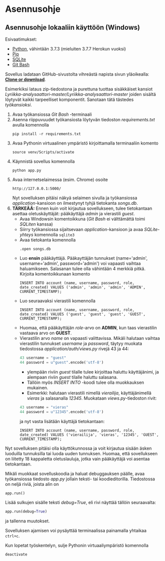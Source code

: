 # Asennusohje

## Asennusohje lokaaliin käyttöön (Windows)

Esivaatimukset:

* [Python](https://www.python.org/downloads/), vähintään 3.7.3 (mieluiten 3.7.7 Herokun vuoksi)
* [Pip](https://pypi.org/project/pip/)
* [SQLite](https://www.sqlite.org/index.html)
* [Git Bash](https://gitforwindows.org/)

Sovellus ladataan GitHub-sivustolta vihreästä napista sivun yläoikealla: [**Clone or download**](https://github.com/gitjms/Lyriikka-analysaattori).

Esimerkiksi lataus zip-tiedostona ja purettuna tuottaa sisäkkäiset kansiot *Lyriikka-analysaattori-master/Lyriikka-analysaattori-master* joiden sisältä löytyvät kaikki tarpeelliset komponentit. Sanotaan tätä tästedes *työkansioksi*.

1. Avaa työkansiossa *Git Bash* -terminaali
2. Asenna riippuvuudet työkansiosta löytyvän tiedoston *requirements.txt* avulla komennolla
   ```
   pip install -r requirements.txt
   ```
3. Avaa Pythonin virtuaalinen ympäristö kirjoittamalla terminaaliin komento
   ```
   source venv/Scripts/activate
   ```
4. Käynnistä sovellus komennolla
   ```
   python app.py
   ```
5. Avaa internetselaimessa (esim. Chrome) osoite
   ```
   http://127.0.0.1:5000/
   ```
   Nyt sovelluksen pitäisi näkyä selaimen sivulla ja työkansiossa *application*-kansioon on ilmestynyt tyhjä tietokanta *songs.db*.
6. **TÄRKEÄÄ:**
   Ennen kuin voit kirjautua sovellukseen, tulee tietokantaan asettaa oletuskäyttäjät: pääkäyttäjä *admin* ja vierastili *guest*.
   - Avaa Windowsin komentoikkuna (*Git Bash* ei välttämättä toimi *SQLiten* kanssa)
   - Siirry työkansiossa sijaitsevaan *application*-kansioon ja avaa *SQLite-yhteys* komennolla
       ```sqlite3```
   - Avaa tietokanta komennolla
      ```
      .open songs.db
      ```
   - Luo **ensin** pääkäyttäjä. Pääkayttäjän tunnukset (name='admin', username='admin', password='admin') voi vapaasti vaihtaa haluamikseen. Salasanan tulee olla vähintään 4 merkkiä pitkä. Kirjoita komentoikkunaan komento
       ```
       INSERT INTO account (name, username, password, role, date_created) VALUES ('admin', 'admin', 'admin', 'ADMIN', CURRENT_TIMESTAMP);
   - Luo seuraavaksi vierastili komennolla
       ```
       INSERT INTO account (name, username, password, role, date_created) VALUES ('guest', 'guest', 'guest', 'GUEST', CURRENT_TIMESTAMP);
       ```
   - Huomaa, että pääkäyttäjän *role*-arvo on **ADMIN**, kun taas vierastilin vastaava arvo on **GUEST**.
   - Vierastilin arvo *name* on vapaasti valittavissa. Mikäli halutaan vaihtaa vierastilin tunnukset *username* ja *password*, täytyy muokata tiedostossa *application/auth/views.py* rivejä 43 ja 44:
     ```python
     43	username = "guest"
     44	password = u"guest".encode('utf-8')
     ```
     - ylempään riviin *guest* tilalle tulee kirjoittaa haluttu käyttäjänimi, ja alempaan riviin *guest* tilalle haluttu salasana.
     - Tällöin myös *INSERT INTO* -koodi tulee olla muokkauksen mukainen.
     - Esimerkki: halutaan vierastili nimellä *vierailija*, käyttäjänimellä *vieras* ja salasanalla *12345*. Muokataan *views.py*-tiedoston rivit:
     ```python
     43	username = "vieras"
     44	password = u"12345".encode('utf-8')
     ```
     ja nyt vasta lisätään käyttäjä tietokantaan:
     ```
     INSERT INTO account (name, username, password, role, date_created) VALUES ('vierailija', 'vieras', '12345', 'GUEST', CURRENT_TIMESTAMP);
     ```

Nyt sovelluksen pitäisi olla käyttökunnossa ja voit kirjautua sisään äsken luoduilla tunnuksilla tai luoda uuden tunnuksen. Huomaa, että sovellukseen on liitetty 18 kappaletta oletuslauluja, jotka vain pääkäyttäjä voi asentaa tietokantaan.

Mikäli muokkaat sovelluskoodia ja haluat debuggauksen päälle, avaa työkansiossa tiedosto *app.py* jollain teksti- tai koodieditorilla. Tiedostossa on neljä riviä, joista alin on
```python
app.run()
```
Lisää sulkujen sisälle teksti *debug=True*, eli rivi näyttää tällöin seuraavalta:
```python
app.run(debug=True)
```
ja tallenna muutokset.

Sovelluksen ajamisen voi pysäyttää terminaalissa painamalla yhtaikaa ```ctrl+c```.

Kun lopetat työskentelyn, sulje Pythonin virtuaaliympäristö komennolla
```
deactivate
```

